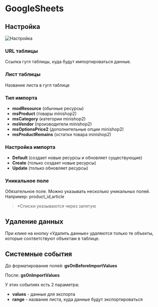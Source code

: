 # GoogleSheets

## Настройка

![Настройка](https://file.modx.pro/files/6/4/0/6406c4bf3b5e6db40158b940d9be0e53.jpg)

### URL таблицы

Ссылка гугл таблицы, куда будут импортироваться данные.

### Лист таблицы

Название листа в гугл таблице

### Тип импорта

- **modResource** (обычные ресурсы)
- **msProduct** (товары minishop2)
- **msCategory** (категории minishop2)
- **msVendor** (производители minishop2)
- **msOptionsPrice2** (дополнительные опции minishop2)
- **msProductRemains** (остатки товара minishop2)

### Настройка импорта

- **Default** (создает новые ресурсы и обновляет существующие)
- **Create** (только создает новые ресурсы)
- **Update** (только обновляет ресурсы)

### Уникальное поле

Обязательное поле. Можно указывать несколько уникальных полей. Например: product_id,article

>*Списки указываются через запятую

## Удаление данных

При клике на кнопку «Удалить данные» удаляются только те объекты, которые соответствуют объектам в таблице.

## Системные события

До форматирование полей: **gsOnBeforeImportValues**

После: **gsOnImportValues**

У этих событиях есть 2 параметра:

- **values** - данные для экспорта
- **range** - название листа, куда данные будут экспортироваться
